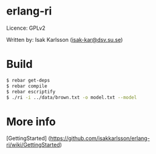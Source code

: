 # erlang-ri
Licence: GPLv2

Written by: Isak Karlsson (isak-kar@dsv.su.se)

# Build
```sh
$ rebar get-deps
$ rebar compile
$ rebar escriptify
$ ./ri -i ../data/brown.txt -o model.txt --model 
```

# More info
[GettingStarted] (https://github.com/isakkarlsson/erlang-ri/wiki/GettingStarted)

